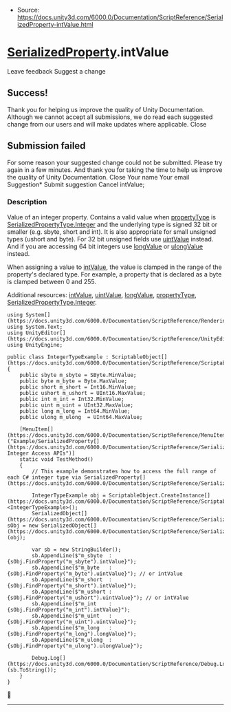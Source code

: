 * Source: https://docs.unity3d.com/6000.0/Documentation/ScriptReference/SerializedProperty-intValue.html

#  [SerializedProperty](https://docs.unity3d.com/6000.0/Documentation/ScriptReference/SerializedProperty.html).intValue
Leave feedback
Suggest a change
## Success!
Thank you for helping us improve the quality of Unity Documentation. Although we cannot accept all submissions, we do read each suggested change from our users and will make updates where applicable.
Close
## Submission failed
For some reason your suggested change could not be submitted. Please <a>try again</a> in a few minutes. And thank you for taking the time to help us improve the quality of Unity Documentation.
Close
Your name Your email Suggestion* Submit suggestion
Cancel
intValue; 
### Description
Value of an integer property.
Contains a valid value when [propertyType](https://docs.unity3d.com/6000.0/Documentation/ScriptReference/SerializedProperty-propertyType.html) is [SerializedPropertyType.Integer](https://docs.unity3d.com/6000.0/Documentation/ScriptReference/SerializedPropertyType.Integer.html) and the underlying type is signed 32 bit or smaller (e.g. sbyte, short and int). It is also appropriate for small unsigned types (ushort and byte). For 32 bit unsigned fields use [uintValue](https://docs.unity3d.com/6000.0/Documentation/ScriptReference/SerializedProperty-uintValue.html) instead. And if you are accessing 64 bit integers use [longValue](https://docs.unity3d.com/6000.0/Documentation/ScriptReference/SerializedProperty-longValue.html) or [ulongValue](https://docs.unity3d.com/6000.0/Documentation/ScriptReference/SerializedProperty-ulongValue.html) instead.   
  
When assigning a value to [intValue](https://docs.unity3d.com/6000.0/Documentation/ScriptReference/SerializedProperty-intValue.html), the value is clamped in the range of the property's declared type. For example, a property that is declared as a byte is clamped between 0 and 255.  
  
Additional resources: [intValue](https://docs.unity3d.com/6000.0/Documentation/ScriptReference/SerializedProperty-intValue.html), [uintValue](https://docs.unity3d.com/6000.0/Documentation/ScriptReference/SerializedProperty-uintValue.html), [longValue](https://docs.unity3d.com/6000.0/Documentation/ScriptReference/SerializedProperty-longValue.html), [propertyType](https://docs.unity3d.com/6000.0/Documentation/ScriptReference/SerializedProperty-propertyType.html), [SerializedPropertyType.Integer](https://docs.unity3d.com/6000.0/Documentation/ScriptReference/SerializedPropertyType.Integer.html).
```
using System[](https://docs.unity3d.com/6000.0/Documentation/ScriptReference/Rendering.VirtualTexturing.System.html);
using System.Text;
using UnityEditor[](https://docs.unity3d.com/6000.0/Documentation/ScriptReference/UnityEditor.html);
using UnityEngine;  
  
public class IntegerTypeExample : ScriptableObject[](https://docs.unity3d.com/6000.0/Documentation/ScriptReference/ScriptableObject.html)
{
    public sbyte m_sbyte = SByte.MinValue;
    public byte m_byte = Byte.MaxValue;
    public short m_short = Int16.MinValue;
    public ushort m_ushort = UInt16.MaxValue;
    public int m_int = Int32.MinValue;
    public uint m_uint = UInt32.MaxValue;
    public long m_long = Int64.MinValue;
    public ulong m_ulong  = UInt64.MaxValue;  
  
    [MenuItem[](https://docs.unity3d.com/6000.0/Documentation/ScriptReference/MenuItem.html)("Example/SerializedProperty[](https://docs.unity3d.com/6000.0/Documentation/ScriptReference/SerializedProperty.html) Integer Access APIs")]
    static void TestMethod()
    {
        // This example demonstrates how to access the full range of each C# integer type via SerializedProperty[](https://docs.unity3d.com/6000.0/Documentation/ScriptReference/SerializedProperty.html)  
  
        IntegerTypeExample obj = ScriptableObject.CreateInstance[](https://docs.unity3d.com/6000.0/Documentation/ScriptReference/ScriptableObject.CreateInstance.html)<IntegerTypeExample>();
        SerializedObject[](https://docs.unity3d.com/6000.0/Documentation/ScriptReference/SerializedObject.html) sObj = new SerializedObject[](https://docs.unity3d.com/6000.0/Documentation/ScriptReference/SerializedObject.html)(obj);  
  
        var sb = new StringBuilder();
        sb.AppendLine($"m_sbyte  : {sObj.FindProperty("m_sbyte").intValue}");
        sb.AppendLine($"m_byte   : {sObj.FindProperty("m_byte").uintValue}"); // or intValue
        sb.AppendLine($"m_short  : {sObj.FindProperty("m_short").intValue}");
        sb.AppendLine($"m_ushort : {sObj.FindProperty("m_ushort").uintValue}"); // or intValue
        sb.AppendLine($"m_int    : {sObj.FindProperty("m_int").intValue}");
        sb.AppendLine($"m_uint   : {sObj.FindProperty("m_uint").uintValue}");
        sb.AppendLine($"m_long   : {sObj.FindProperty("m_long").longValue}");
        sb.AppendLine($"m_ulong  : {sObj.FindProperty("m_ulong").ulongValue}");  
  
        Debug.Log[](https://docs.unity3d.com/6000.0/Documentation/ScriptReference/Debug.Log.html)(sb.ToString());
    }
}

```

* * *
